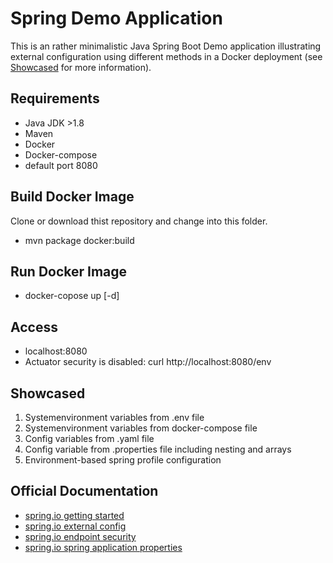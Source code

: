 # Spring Demo Application

This is an rather minimalistic Java Spring Boot Demo application illustrating external configuration using different methods in a Docker deployment (see [Showcased](#showcased) for more information).

## Requirements

- Java JDK >1.8
- Maven
- Docker
- Docker-compose
- default port 8080

## Build Docker Image

Clone or download thist repository and change into this folder.

- mvn package docker:build

## Run Docker Image

- docker-copose up [-d]

## Access

- localhost:8080
- Actuator security is disabled: curl http://localhost:8080/env

## Showcased

1. Systemenvironment variables from .env file
1. Systemenvironment variables from docker-compose file
1. Config variables from .yaml file
1. Config variable from .properties file including nesting and arrays
1. Environment-based spring profile configuration

## Official Documentation

- [spring.io getting started](https://spring.io/guides/gs/spring-boot/)
- [spring.io external config](https://docs.spring.io/spring-boot/docs/current/reference/html/boot-features-external-config.html)
- [spring.io endpoint security](https://docs.spring.io/spring-boot/docs/current/reference/html/production-ready-monitoring.html)
- [spring.io spring application properties](https://docs.spring.io/spring-boot/docs/current/reference/html/common-application-properties.html)